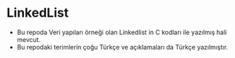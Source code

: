 # LinkedList

* Bu repoda Veri yapıları örneği olan Linkedlist in C kodları ile yazılmış hali mevcut.
* Bu repodaki terimlerin çoğu Türkçe ve açıklamaları da Türkçe yazılmıştır.
